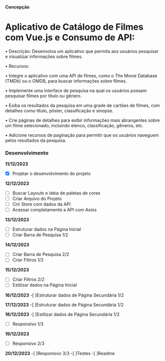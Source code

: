#### Concepção

# Aplicativo de Catálogo de Filmes com Vue.js e Consumo de API:

•	Descrição: Desenvolva um aplicativo que permita aos usuários pesquisar e visualizar informações sobre filmes.

•	Recursos:

•	Integre o aplicativo com uma API de filmes, como o The Movie Database (TMDb) ou o OMDB, para buscar informações sobre filmes.

•	Implemente uma interface de pesquisa na qual os usuários possam pesquisar filmes por título ou gênero.

•	Exiba os resultados da pesquisa em uma grade de cartões de filmes, com detalhes como título, pôster, classificação e sinopse.

•	Crie páginas de detalhes para exibir informações mais abrangentes sobre um filme selecionado, incluindo elenco, classificação, gêneros, etc.

•	Adicione recursos de paginação para permitir que os usuários naveguem pelos resultados da pesquisa.


### Desenvolvimento


**11/12/2023**
-[x] Projetar o desenvolvimento do projeto

**12/12/2023**
-[ ] Buscar Layouts e ideia de paletas de cores
-[ ] Criar Arquivo do Projeto
-[ ] Crir Store com dados da API
-[ ] Acessar completamente a API com Axios

**13/12/2023**
-[ ] Estruturar dados na Página Inicial
-[ ] Criar Barra de Pesquisa 1/2

**14/12/2023**
-[ ] Criar Barra de Pesquisa 2/2
-[ ] Criar Filtros 1/2

**15/12/2023**
-[ ] Criar Filtros 2/2
-[ ] Estilizar dados na Página Inicial

**16/12/2023**
-[ ]Estruturar dados de Página Secundária 1/2

**17/12/2023**
-[ ]Estruturar dados de Página Secundária 1/2

**18/12/2023**
-[ ]Estilizar dados de Página Secundária 1/2
-[ ] Responsivo 1/3

**19/12/2023**
-[ ] Responsivo 2/3

**20/12/2023**
-[ ]Responsivo 3/3
-[ ]Testes 
-[ ]Readme



